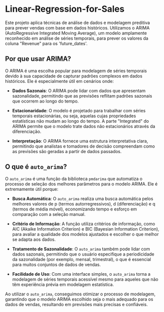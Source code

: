 # Linear-Regression-for-Sales
Este projeto aplica técnicas de análise de dados e modelagem preditiva para prever vendas com base em dados históricos. Utilizamos o ARIMA (AutoRegressive Integrated Moving Average), um modelo amplamente reconhecido em análise de séries temporais, para prever os valores da coluna "Revenue" para os 'future_dates'.

## Por que usar ARIMA?
O ARIMA é uma escolha popular para modelagem de séries temporais devido à sua capacidade de capturar padrões complexos em dados históricos. Ele é especialmente útil em cenários onde:

- **Dados Sazonais**: O ARIMA pode lidar com dados que apresentam sazonalidade, permitindo que as previsões reflitam padrões sazonais que ocorrem ao longo do tempo.
  
- **Estacionaridade**: O modelo é projetado para trabalhar com séries temporais estacionárias, ou seja, aquelas cujas propriedades estatísticas não mudam ao longo do tempo. A parte "Integrated" do ARIMA permite que o modelo trate dados não estacionários através da diferenciação.

- **Interpretação**: O ARIMA fornece uma estrutura interpretativa clara, permitindo que analistas e tomadores de decisão compreendam como as previsões são geradas a partir de dados passados.

## O que é `auto_arima`?
O `auto_arima` é uma função da biblioteca `pmdarima` que automatiza o processo de seleção dos melhores parâmetros para o modelo ARIMA. Ele é extremamente útil porque:

- **Busca Automática**: O `auto_arima` realiza uma busca automática pelos melhores valores de p (termos autorregressivos), d (diferenciação) e q (termos de média móvel), economizando tempo e esforço em comparação com a seleção manual.

- **Critério de Informação**: A função utiliza critérios de informação, como AIC (Akaike Information Criterion) e BIC (Bayesian Information Criterion), para avaliar a qualidade dos modelos ajustados e escolher o que melhor se adapta aos dados.

- **Tratamento de Sazonalidade**: O `auto_arima` também pode lidar com dados sazonais, permitindo que o usuário especifique a periodicidade da sazonalidade (por exemplo, mensal, trimestral), o que é essencial para muitos conjuntos de dados de vendas.

- **Facilidade de Uso**: Com uma interface simples, o `auto_arima` torna a modelagem de séries temporais acessível mesmo para aqueles que não têm experiência prévia em modelagem estatística.

Ao utilizar o `auto_arima`, conseguimos otimizar o processo de modelagem, garantindo que o modelo ARIMA escolhido seja o mais adequado para os dados de vendas, resultando em previsões mais precisas e confiáveis.
